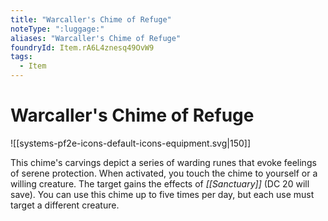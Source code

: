 ```yaml
---
title: "Warcaller's Chime of Refuge"
noteType: ":luggage:"
aliases: "Warcaller's Chime of Refuge"
foundryId: Item.rA6L4znesq49OvW9
tags:
  - Item
---
```


# Warcaller's Chime of Refuge
![[systems-pf2e-icons-default-icons-equipment.svg|150]]

This chime's carvings depict a series of warding runes that evoke feelings of serene protection. When activated, you touch the chime to yourself or a willing creature. The target gains the effects of _[[Sanctuary]]_ (DC 20 will save). You can use this chime up to five times per day, but each use must target a different creature.
